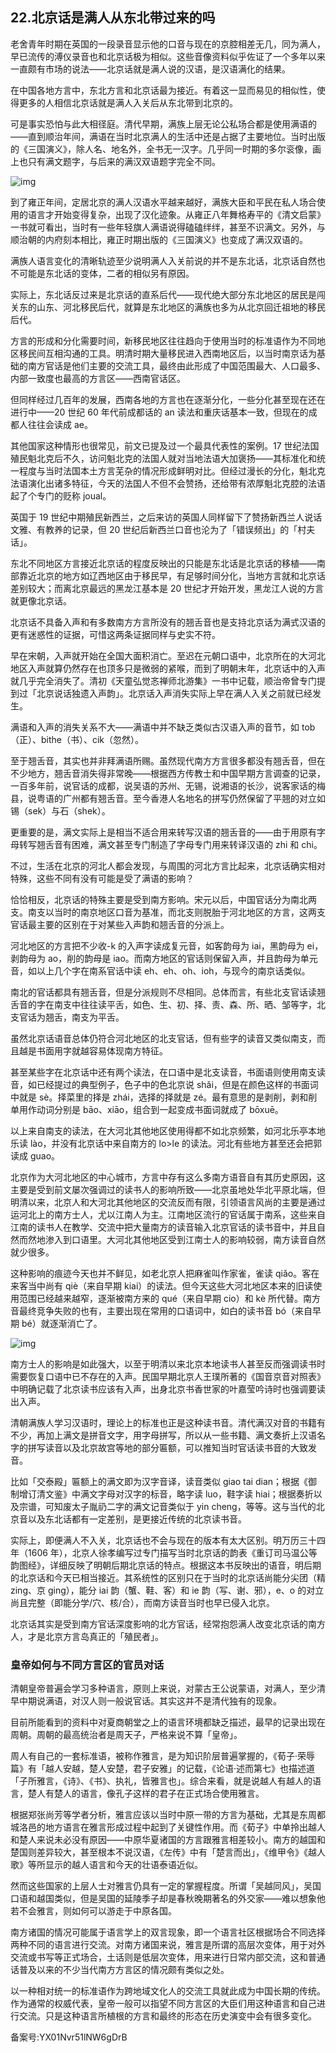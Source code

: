 ## 22.北京话是满人从东北带过来的吗
老舍青年时期在英国的一段录音显示他的口音与现在的京腔相差无几，同为满人，早已流传的溥仪录音也和北京话极为相似。这些音像资料似乎佐证了一个多年以来一直颇有市场的说法——北京话就是满人说的汉语，是汉语满化的结果。



在中国各地方言中，东北方言和北京话最为接近。有着这一显而易见的相似性，使得更多的人相信北京话就是满人入关后从东北带到北京的。



可是事实恐怕与此大相径庭。清代早期，满族上层无论公私场合都是使用满语的——直到顺治年间，满语在当时北京满人的生活中还是占据了主要地位。当时出版的《三国演义》，除人名、地名外，全书无一汉字。几乎同一时期的多尔衮像，画上也只有满文题字，与后来的满汉双语题字完全不同。



![img](https://pic1.zhimg.com/v2-bfbfcee81402f12d7b4618c96e16d83c.webp)

到了雍正年间，定居北京的满人汉语水平越来越好，满族大臣和平民在私人场合使用的语言才开始变得复杂，出现了汉化迹象。从雍正八年舞格寿平的《清文启蒙》一书就可看出，当时有一些年轻旗人满语说得磕磕绊绊，甚至不识满文。另外，与顺治朝的内府刻本相比，雍正时期出版的《三国演义》也变成了满汉双语的。



满族人语言变化的清晰轨迹至少说明满人入关前说的并不是东北话，北京话自然也不可能是东北话的变体，二者的相似另有原因。



实际上，东北话反过来是北京话的直系后代——现代绝大部分东北地区的居民是闯关东的山东、河北移民后代，就算是东北地区的满族也多为从北京回迁祖地的移民后代。



方言的形成和分化需要时间，新移民地区往往趋向于使用当时的标准语作为不同地区移民间互相沟通的工具。明清时期大量移民进入西南地区后，以当时南京话为基础的南方官话是他们主要的交流工具，最终由此形成了中国范围最大、人口最多、内部一致度也最高的方言区——西南官话区。



但同样经过几百年的发展，西南各地的方言也在逐渐分化，一些分化甚至现在还在进行中——20 世纪 60 年代前成都话的 an 读法和重庆话基本一致，但现在的成都人往往会读成 ae。



其他国家这种情形也很常见，前文已提及过一个最具代表性的案例。17 世纪法国殖民魁北克后不久，访问魁北克的法国人就对当地法语大加褒扬——其标准化和统一程度与当时法国本土方言芜杂的情况形成鲜明对比。但经过漫长的分化，魁北克法语演化出诸多特征，今天的法国人不但不会赞扬，还给带有浓厚魁北克腔的法语起了个专门的贬称 joual。



英国于 19 世纪中期殖民新西兰，之后来访的英国人同样留下了赞扬新西兰人说话文雅、有教养的记录，但 20 世纪后新西兰口音也沦为了「错误频出」的「村夫话」。



东北不同地区方言接近北京话的程度反映出的只能是东北话是北京话的移植——南部靠近北京的地方如辽西地区由于移民早，有足够时间分化，当地方言就和北京话差别较大；而离北京最远的黑龙江基本是 20 世纪才开始开发，黑龙江人说的方言就更像北京话。



北京话不具备入声和有多数南方方言所没有的翘舌音也是支持北京话为满式汉语的更有迷惑性的证据，可惜这两条证据同样与史实不符。



早在宋朝，入声就开始在全国大面积消亡。至迟在元朝口语中，北京所在的大河北地区入声就算仍然存在也顶多只是微弱的紧喉，而到了明朝末年，北京话中的入声就几乎完全消失了。清初《天童弘觉忞禅师北游集》一书中记载，顺治帝曾专门提到过「北京说话独遗入声韵」。北京话入声消失实际上早在满人入关之前就已经发生。



满语和入声的消失关系不大——满语中并不缺乏类似古汉语入声的音节，如 tob（正）、bithe（书）、cik（忽然）。



至于翘舌音，其实也并非拜满语所赐。虽然现代南方方言很多都没有翘舌音，但在不少地方，翘舌音消失得非常晚——根据西方传教士和中国早期方言调查的记录，一百多年前，说官话的成都，说吴语的苏州、无锡，说湘语的长沙，说客家话的梅县，说粤语的广州都有翘舌音。至今香港人名地名的拼写仍然保留了平翘的对立如锡（sek）与石（shek）。



更重要的是，满文实际上是相当不适合用来转写汉语的翘舌音的——由于用原有字母转写翘舌音有困难，满文甚至专门制造了字母专门用来转译汉语的 zhi 和 chi。



不过，生活在北京的河北人都会发现，与周围的河北方言比起来，北京话确实相对特殊，这些不同有没有可能是受了满语的影响？



恰恰相反，北京话的特殊主要是受到南方影响。宋元以后，中国官话分为南北两支。南支以当时的南京地区口音为基准，而北支则脱胎于河北地区的方言，这两支官话最主要的区别在于对某些入声韵和翘舌音的分派上。



河北地区的方言把不少收-k 的入声字读成复元音，如客韵母为 iai，黑韵母为 ei，剥韵母为 ao，削的韵母是 iao。而南方地区的官话则保留入声，并且韵母为单元音，如以上几个字在南系官话中读 eh、eh、oh、ioh，与现今的南京话类似。



南北的官话都具有翘舌音，但是分派规则不尽相同。总体而言，有些北支官话读翘舌音的字在南支中往往读平舌，如色、生、初、择、责、森、所、晒、邹等字，北支官话为翘舌，南支为平舌。



虽然北京话语音总体仍符合河北地区的北支官话，但有些字的读音又类似南支，而且越是书面用字就越容易体现南方特征。



甚至某些字在北京话中还有两个读法，在口语中是北支读音，书面语则使用南支读音，如已经提过的典型例子，色子中的色北京说 shǎi，但是在颜色这样的书面词中就是 sè。择菜里的择是 zhái，选择的择就是 zé。最有意思的是剥削，剥和削单用作动词分别是 bāo、xiāo，组合到一起变成书面词就成了 bōxuē。



以上来自南支的读法，在大河北其他地区使用得都不如北京频繁，如河北乐亭本地乐读 lào，并没有北京话中来自南方的 lo>le 的读法。河北有些地方甚至还会把郭读成 guao。



北京作为大河北地区的中心城市，方言中存有这么多南方语音自有其历史原因，这主要是受到前文屡次强调过的读书人的影响所致——北京虽地处华北平原北端，但明清以来，北京人和大河北其他地区的交流反而有限，引领语言风尚的主要是通过运河北上的南方士人，尤以江南人为主。江南地区流行的官话属于南系，这些来自江南的读书人在教学、交流中把大量南方的读音输入北京官话的读书音中，并且自然而然地渗入到口语里。大河北其他地区受到江南士人的影响较弱，南方读音自然就少很多。



这种影响的痕迹今天也并不鲜见，如老北京人把麻雀叫作家雀，雀读 qiǎo。客在来客当中尚有 qiè（来自早期 kiai）的读法。但今天这些大河北地区本来的旧读使用范围已经越来越窄，逐渐被南方来的 qué（来自早期 cio）和 kè 所代替。南方音最终竞争失败的也有，主要出现在常用的口语词中，如白的读书音 bó（来自早期 bé）就逐渐消亡了。



![img](https://pic3.zhimg.com/v2-50092989ec679cfb9108eef331e8eef9.webp)

南方士人的影响是如此强大，以至于明清以来北京本地读书人甚至反而强调读书时需要恢复口语中已不存在的入声。民国早期北京人王璞所著的《国音京音对照表》中明确记载了北京读书应该有入声，出身北京书香世家的叶嘉莹吟诗时也强调要读出入声。



清朝满族人学习汉语时，理论上的标准也正是这种读书音。清代满汉对音的书籍有不少，再加上满文是拼音文字，用字母拼写，所以从一些书籍、满文奏折上汉语名字的拼写读音以及北京故宫等地的部分匾额，可以推知当时官话读书音的大致发音。



比如「交泰殿」匾额上的满文即为汉字音译，读音类似 giao tai dian；根据《御制增订清文鉴》中满文字母对汉字的标音，略字读 luo，鞋字读 hiai；根据奏折以及宗谱，可知废太子胤礽二字的满文记音类似于 yin cheng，等等。这与当代的北京音以及东北话都有一定差别，是更接近传统的北京读书音。



实际上，即便满人不入关，北京话也不会与现在的版本有太大区别。明万历三十四年（1606 年），北京人徐孝编写过专门描写当时北京话的韵表《重订司马温公等韵图经》，详细反映了明朝后期北京话的特点。根据这本书反映出的语音，明后期的北京话和今天已相当接近。其系统性的区别只在于当时的北京话尚能分尖团（精 zing、京 ging），能分 iai 韵（蟹、鞋、客）和 ie 韵（写、谢、邪），e、o 的对立尚且完整（即能分学/穴、核/合），而南方读音当时也早已侵入北京。



北京话其实是受到南方官话深度影响的北方官话，经常抱怨满人改变北京话的南方人，才是北京方言岛真正的「殖民者」。



### 皇帝如何与不同方言区的官员对话


清朝皇帝普遍会学习多种语言，原则上来说，对蒙古王公说蒙语，对满人，至少清早中期说满语，对汉人则一般说官话。其实这并不是清代独有的现象。



目前所能看到的资料中对夏商朝堂之上的语言环境都缺乏描述，最早的记录出现在周朝。周朝的最高统治者是周天子，严格来说不算「皇帝」。



周人有自己的一套标准语，被称作雅言，是为知识阶层普遍掌握的，《荀子·荣辱篇》有「越人安越，楚人安楚，君子安雅」的记载，《论语·述而第七》也描述道「子所雅言，《诗》、《书》、执礼，皆雅言也」。综合来看，就是说越人有越人的语言，楚人有楚人的语言，像孔子这样的君子在正式场合使用雅言。



根据郑张尚芳等学者分析，雅言应该以当时中原一带的方言为基础，尤其是东周都城洛邑的地方语言在雅言形成过程中起到了关键性作用。而《荀子》中单拎出越人和楚人来说未必没有原因——中原华夏诸国的方言跟雅言相差较小。南方的越国和楚国则差异较大，甚至根本不说汉语，《左传》中有「楚言而出」，《维甲令》《越人歌》等所显示的越人语言和今天的壮语泰语近似。



然而这些国家的上层人士对雅言仍具有一定的掌握程度。所谓「吴越同风」，吴国口语和越国类似，但是吴国的延陵季子却是春秋晚期著名的外交家——难以想象他若不会雅言，则如何可以游走于中原各国。



南方诸国的情况可能属于语言学上的双言现象，即一个语言社区根据场合不同选择两种不同的语言进行交流。对南方诸国来说，雅言是所谓的高层次变体，用于对外交流或书写等正式场合，土话则是低层次变体，用来进行日常内部交流，这和普通话普及以来的不少当代南方方言区的情况颇有类似之处。



以一种相对统一的标准语作为跨地域文化人的交流工具就此成为中国长期的传统。作为通常的权威代表，皇帝一般可以指望不同方言区的大臣们用这种语言和自己进行交流。只是这种语言所植根的方言和最终的形态在历史演变中会有很多变化。



备案号:YX01Nvr51lNW6gDrB

